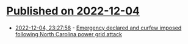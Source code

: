 # [Published on 2022-12-04](index.md)

* [2022-12-04, 23:27:58](https://news.ycombinator.com/item?id=33859220) - [Emergency declared and curfew imposed following North Carolina power grid attack](https://www.thepilot.com/news/emergency-declared-and-curfew-ordered-following-moore-power-grid-attack/article_b3b19780-7370-11ed-865d-c78d0de5d921.html)

